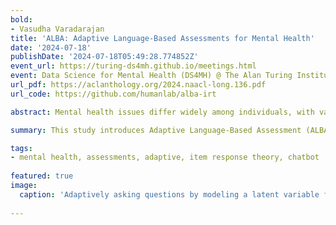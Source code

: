 ```yaml
---
bold:
- Vasudha Varadarajan
title: 'ALBA: Adaptive Language-Based Assessments for Mental Health'
date: '2024-07-18'
publishDate: '2024-07-18T05:49:28.774852Z'
event_url: https://turing-ds4mh.github.io/meetings.html
event: Data Science for Mental Health (DS4MH) @ The Alan Turing Institute
url_pdf: https://aclanthology.org/2024.naacl-long.136.pdf
url_code: https://github.com/humanlab/alba-irt

abstract: Mental health issues differ widely among individuals, with varied signs and symptoms. Recently, language-based assessments have shown promise in capturing this diversity, but they require a substantial sample of words per person for accuracy. This work introducesthe task of Adaptive Language-Based Assessment (ALBA), which involves adaptively ordering questions while also scoring an individual’s latent psychological trait using limited language responses to previous questions. To this end, we develop adaptive testing methods under two psychometric measurement theories -- Classical Test Theory and Item Response Theory. We empirically evaluate ordering and scoring strategies, organizing into two new methods -- a semi-supervised item response theory-basedmethod (ALIRT) and a supervised Actor-Critic model. While we found both methods to improve over non-adaptive baselines, We found ALIRT to be the most accurate and scalable, achieving the highest accuracy with fewer questions (e.g., Pearson r ≈ 0.93 after only 3 questions as compared to typically needing at least 7 questions). In general, adaptive language-based assessments of depression and anxiety were able to utilize a smaller sample of language without compromising validity or large computational costs.

summary: This study introduces Adaptive Language-Based Assessment (ALBA) for mental health, using limited language responses to adaptively order questions and assess psychological traits. Two methods, ALIRT and Actor-Critic, outperformed non-adaptive baselines. ALIRT proved most effective, achieving high accuracy with fewer questions, demonstrating that adaptive assessments can maintain validity with smaller language samples and lower computational costs.

tags:
- mental health, assessments, adaptive, item response theory, chatbot
  
featured: true
image:
  caption: 'Adaptively asking questions by modeling a latent variable for the assessed score.'
  
---
```

